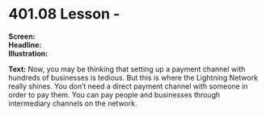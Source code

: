 # 401.08 Lesson -

**Screen:**\
**Headline:**\
**Illustration:**

**Text:** Now, you may be thinking that setting up a payment channel with hundreds of businesses is tedious. But this is where the Lightning Network really shines. You don’t need a direct payment channel with someone in order to pay them. You can pay people and businesses through intermediary channels on the network.&#x20;
